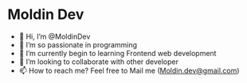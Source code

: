 # Moldin Dev
- 👋 Hi, I’m @MoldinDev
- 👀 I’m so passionate in programming
- 🌱 I’m currently begin to learning Frontend web development
- 💞️ I’m looking to collaborate with other developer
- 📫 How to reach me? Feel free to Mail me (Moldin.dev@gmail.com)

<!---
MoldinDev/MoldinDev is a ✨ special ✨ repository because its `README.md` (this file) appears on your GitHub profile.
You can click the Preview link to take a look at your changes.
--->
